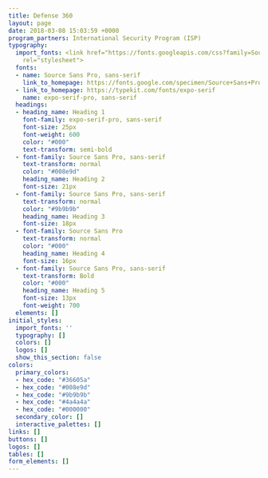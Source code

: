 ```yaml
---
title: Defense 360
layout: page
date: 2018-03-08 15:03:59 +0000
program_partners: International Security Program (ISP)
typography:
  import_fonts: <link href="https://fonts.googleapis.com/css?family=Source+Sans+Pro:400,700"
    rel="stylesheet">
  fonts:
  - name: Source Sans Pro, sans-serif
    link_to_homepage: https://fonts.google.com/specimen/Source+Sans+Pro
  - link_to_homepage: https://typekit.com/fonts/expo-serif
    name: expo-serif-pro, sans-serif
  headings:
  - heading_name: Heading 1
    font-family: expo-serif-pro, sans-serif
    font-size: 25px
    font-weight: 600
    color: "#000"
    text-transform: semi-bold
  - font-family: Source Sans Pro, sans-serif
    text-transform: normal
    color: "#008e9d"
    heading_name: Heading 2
    font-size: 21px
  - font-family: Source Sans Pro, sans-serif
    text-transform: normal
    color: "#9b9b9b"
    heading_name: Heading 3
    font-size: 18px
  - font-family: Source Sans Pro
    text-transform: normal
    color: "#000"
    heading_name: Heading 4
    font-size: 16px
  - font-family: Source Sans Pro, sans-serif
    text-transform: Bold
    color: "#000"
    heading_name: Heading 5
    font-size: 13px
    font-weight: 700
  elements: []
initial_styles:
  import_fonts: ''
  typography: []
  colors: []
  logos: []
  show_this_section: false
colors:
  primary_colors:
  - hex_code: "#36605a"
  - hex_code: "#008e9d"
  - hex_code: "#9b9b9b"
  - hex_code: "#4a4a4a"
  - hex_code: "#000000"
  secondary_color: []
  interactive_palettes: []
links: []
buttons: []
logos: []
tables: []
form_elements: []
---
```

